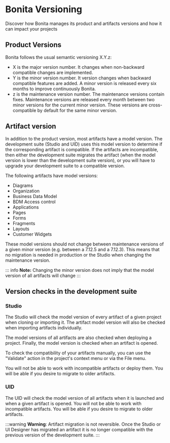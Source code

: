 # Bonita Versioning
Discover how Bonita manages its product and artifacts versions and how it can impact your projects

## Product Versions

Bonita follows the usual semantic versioning X.Y.z:
* X is the major version number. It changes when non-backward compatible changes are implemented.
* Y is the minor version number. It version changes when backward compatible features are added. A minor version is released every six months to improve continuously Bonita.
* z is the maintenance version number. The maintenance versions contain fixes. Maintenance versions are released every month between two minor versions for the current minor version. These versions are cross-compatible by default for the same minor version.

## Artifact version

In addition to the product version, most artifacts have a model version. The development suite (Studio and UID) uses this model version to determine if the corresponding artifact is compatible.
If the artifacts are incompatible, then either the development suite migrates the artifact (when the model version is lower than the development suite version), or you will have to upgrade your development suite to a compatible version.

The following artifacts have model versions:
* Diagrams
* Organization
* Business Data Model
* BDM Access control
* Applications 
* Pages
* Forms
* Fragments
* Layouts
* Customer Widgets

These model versions should not change between maintenance versions of a given minor version (e.g. between a 7.12.5 and a 7.12.3). This means that no migration is needed in production or the Studio when changing the maintenance version.

::: info
**Note:** Changing the minor version does not imply that the model version of all artifacts will change
:::

## Version checks in the development suite

### Studio
The Studio will check the model version of every artifact of a given project when cloning or importing it. The artifact model version will also be checked when importing artifacts individually. 

The model versions of all artifacts are also checked when deploying a project. Finally, the model version is checked when an artifact is opened.

To check the compatibility of your artifacts manually, you can use the "Validate" action in the project's context menu or via the File menu.

You will not be able to work with incompatible artifacts or deploy them. You will be able if you desire to migrate to older artifacts.

### UID

The UID will check the model version of all artifacts when it is launched and when a given artifact is opened. You will not be able to work with incompatible artifacts. You will be able if you desire to migrate to older artifacts.

:::warning
**Warning**: Artifact migration is not reversible. Once the Studio or UI Designer has migrated an artifact it is no longer compatible with the previous version of the development suite.
:::

